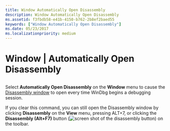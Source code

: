 ```yaml
---
title: Window Automatically Open Disassembly
description: Window Automatically Open Disassembly
ms.assetid: f3fbdb58-e41b-4150-b762-2b8ef2baed55
keywords: ["Window Automatically Open Disassembly"]
ms.date: 05/23/2017
ms.localizationpriority: medium
---
```


# Window | Automatically Open Disassembly


## <span id="ddk_window_automatically_open_disassembly_dbg"></span><span id="DDK_WINDOW_AUTOMATICALLY_OPEN_DISASSEMBLY_DBG"></span>


Select **Automatically Open Disassembly** on the **Window** menu to cause the [Disassembly window](disassembly-window.md) to open every time WinDbg begins a debugging session.

If you clear this command, you can still open the Disassembly window by clicking **Disassembly** on the **View** menu, pressing ALT+7, or clicking the **Disassembly (Alt+F7)** button (![screen shot of the disassembly button](images/tbdisasm2.png)) on the toolbar.

 

 





